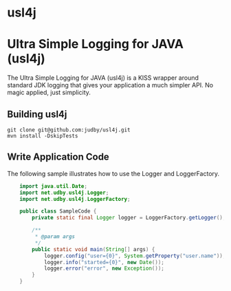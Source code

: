 usl4j
=====

# Ultra Simple Logging for JAVA (usl4j)

The Ultra Simple Logging for JAVA (usl4j) is a KISS wrapper around standard JDK logging that gives your application a much simpler API.
No magic applied, just simplicity.

## Building usl4j
    git clone git@github.com:judby/usl4j.git
    mvn install -DskipTests

## Write Application Code
The following sample illustrates how to use the Logger and LoggerFactory.

```java
    import java.util.Date;
    import net.udby.usl4j.Logger;
    import net.udby.usl4j.LoggerFactory;

    public class SampleCode {
        private static final Logger logger = LoggerFactory.getLogger();

        /**
         * @param args
         */
        public static void main(String[] args) {
            logger.config("user={0}", System.getProperty("user.name"));
            logger.info("started={0}", new Date());
            logger.error("error", new Exception());
        }
    }
